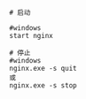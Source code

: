     # 启动
    
    #windows
    start nginx
    
    # 停止
    #windows
    nginx.exe -s quit 
    或
    nginx.exe -s stop
    
    